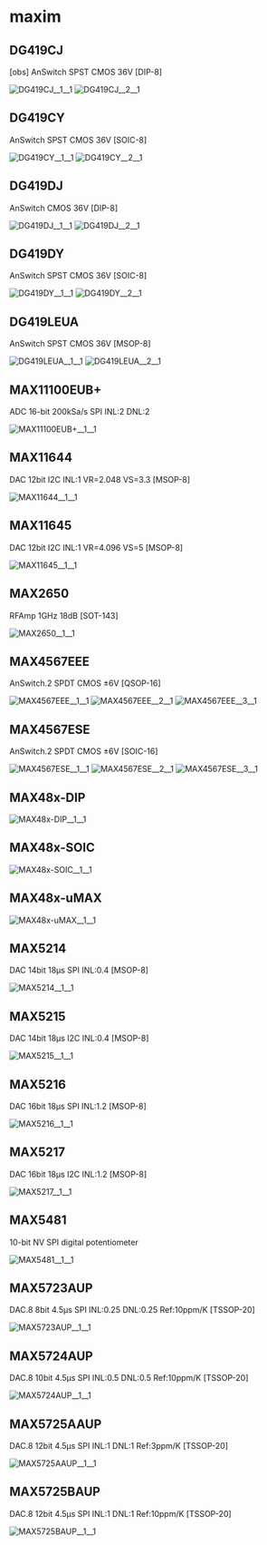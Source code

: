 # maxim

## DG419CJ
[obs] AnSwitch SPST CMOS 36V [DIP-8]

![DG419CJ__1__1](/images/Vishay__DG449DS__1__1.png?raw=true) 
![DG419CJ__2__1](/images/maxim__DG419CJ__2__1.png?raw=true) 

## DG419CY
AnSwitch SPST CMOS 36V [SOIC-8]

![DG419CY__1__1](/images/Vishay__DG449DS__1__1.png?raw=true) 
![DG419CY__2__1](/images/maxim__DG419CJ__2__1.png?raw=true) 

## DG419DJ
AnSwitch CMOS 36V [DIP-8]

![DG419DJ__1__1](/images/Vishay__DG449DS__1__1.png?raw=true) 
![DG419DJ__2__1](/images/maxim__DG419CJ__2__1.png?raw=true) 

## DG419DY
AnSwitch SPST CMOS 36V [SOIC-8]

![DG419DY__1__1](/images/Vishay__DG449DS__1__1.png?raw=true) 
![DG419DY__2__1](/images/maxim__DG419CJ__2__1.png?raw=true) 

## DG419LEUA
AnSwitch SPST CMOS 36V [MSOP-8]

![DG419LEUA__1__1](/images/Vishay__DG449DS__1__1.png?raw=true) 
![DG419LEUA__2__1](/images/maxim__DG419CJ__2__1.png?raw=true) 

## MAX11100EUB+
ADC 16-bit 200kSa/s SPI INL:2 DNL:2

![MAX11100EUB+__1__1](/images/maxim__MAX11100EUB+__1__1.png?raw=true) 

## MAX11644
DAC 12bit I2C INL:1 VR=2.048 VS=3.3 [MSOP-8]

![MAX11644__1__1](/images/maxim__MAX11644__1__1.png?raw=true) 

## MAX11645
DAC 12bit I2C INL:1 VR=4.096 VS=5 [MSOP-8]

![MAX11645__1__1](/images/maxim__MAX11644__1__1.png?raw=true) 

## MAX2650
RFAmp 1GHz 18dB [SOT-143]

![MAX2650__1__1](/images/maxim__MAX2650__1__1.png?raw=true) 

## MAX4567EEE
AnSwitch.2 SPDT CMOS ±6V [QSOP-16]

![MAX4567EEE__1__1](/images/maxim__MAX4567EEE__1__1.png?raw=true) 
![MAX4567EEE__2__1](/images/maxim__MAX4567EEE__2__1.png?raw=true) 
![MAX4567EEE__3__1](/images/maxim__MAX4567EEE__3__1.png?raw=true) 

## MAX4567ESE
AnSwitch.2 SPDT CMOS ±6V [SOIC-16]

![MAX4567ESE__1__1](/images/maxim__MAX4567EEE__1__1.png?raw=true) 
![MAX4567ESE__2__1](/images/maxim__MAX4567EEE__2__1.png?raw=true) 
![MAX4567ESE__3__1](/images/maxim__MAX4567ESE__3__1.png?raw=true) 

## MAX48x-DIP
![MAX48x-DIP__1__1](/images/TexasInstruments__SN75176BDR__1__1.png?raw=true) 

## MAX48x-SOIC
![MAX48x-SOIC__1__1](/images/TexasInstruments__SN75176BDR__1__1.png?raw=true) 

## MAX48x-uMAX
![MAX48x-uMAX__1__1](/images/maxim__MAX48x-uMAX__1__1.png?raw=true) 

## MAX5214
DAC 14bit 18µs SPI INL:0.4 [MSOP-8]

![MAX5214__1__1](/images/maxim__MAX5214__1__1.png?raw=true) 

## MAX5215
DAC 14bit 18µs I2C INL:0.4 [MSOP-8]

![MAX5215__1__1](/images/maxim__MAX5215__1__1.png?raw=true) 

## MAX5216
DAC 16bit 18µs SPI INL:1.2 [MSOP-8]

![MAX5216__1__1](/images/maxim__MAX5214__1__1.png?raw=true) 

## MAX5217
DAC 16bit 18µs I2C INL:1.2 [MSOP-8]

![MAX5217__1__1](/images/maxim__MAX5215__1__1.png?raw=true) 

## MAX5481
10-bit NV SPI digital potentiometer

![MAX5481__1__1](/images/maxim__MAX5481__1__1.png?raw=true) 

## MAX5723AUP
DAC.8 8bit 4.5µs SPI INL:0.25 DNL:0.25 Ref:10ppm/K [TSSOP-20]

![MAX5723AUP__1__1](/images/maxim__MAX5723AUP__1__1.png?raw=true) 

## MAX5724AUP
DAC.8 10bit 4.5µs SPI INL:0.5 DNL:0.5 Ref:10ppm/K [TSSOP-20]

![MAX5724AUP__1__1](/images/maxim__MAX5723AUP__1__1.png?raw=true) 

## MAX5725AAUP
DAC.8 12bit 4.5µs SPI INL:1 DNL:1 Ref:3ppm/K [TSSOP-20]

![MAX5725AAUP__1__1](/images/maxim__MAX5723AUP__1__1.png?raw=true) 

## MAX5725BAUP
DAC.8 12bit 4.5µs SPI INL:1 DNL:1 Ref:10ppm/K [TSSOP-20]

![MAX5725BAUP__1__1](/images/maxim__MAX5723AUP__1__1.png?raw=true) 

